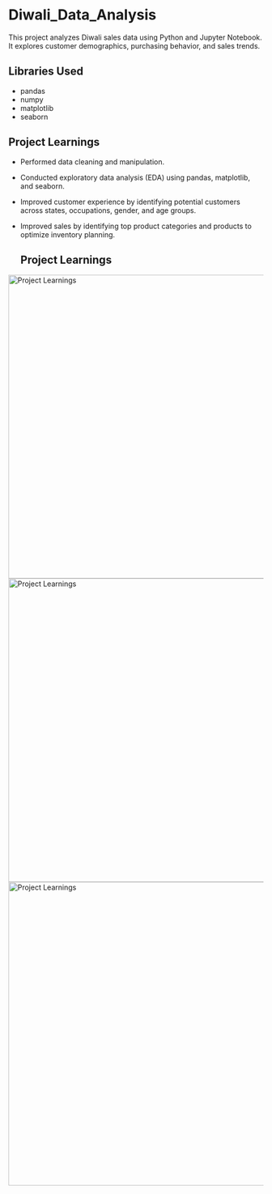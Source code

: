 # Diwali_Data_Analysis
This project analyzes Diwali sales data using Python and Jupyter Notebook.  
It explores customer demographics, purchasing behavior, and sales trends.

## Libraries Used
- pandas  
- numpy  
- matplotlib  
- seaborn

## Project Learnings
- Performed data cleaning and manipulation.  
- Conducted exploratory data analysis (EDA) using pandas, matplotlib, and seaborn.  
- Improved customer experience by identifying potential customers across states, occupations, gender, and age groups.  
- Improved sales by identifying top product categories and products to optimize inventory planning.

  ## Project Learnings
<img src="assets/project_learnings.png" alt="Project Learnings" width="600"/>

<img src="assetsWhatsApp Image 2025-08-17 at 8.00.08 PM.png" alt="Project Learnings" width="600"/>

<img src="assets/WhatsApp Image 2025-08-17 at 7.59.19 PM.png" alt="Project Learnings" width="600"/>

